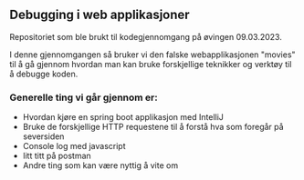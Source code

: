 ## Debugging i web applikasjoner 

Repositoriet som ble brukt til kodegjennomgang på øvingen 09.03.2023. 

I denne gjennomgangen så bruker vi den falske webapplikasjonen "movies" til å gå gjennom hvordan man kan bruke forskjellige teknikker og verktøy til å debugge koden. 

### Generelle ting vi går gjennom er: 

- Hvordan kjøre en spring boot applikasjon med IntelliJ
- Bruke de forskjellige HTTP requestene til å forstå hva som foregår på seversiden 
- Console log med javascript 
- litt titt på postman
- Andre ting som kan være nyttig å vite om